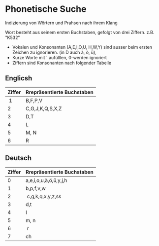 # Phonetische Suche

Indizierung von Wörtern und Prahsen nach ihrem Klang

Wort besteht aus seinem ersten Buchstaben, gefolgt von drei Ziffern. z.B. "K532"

- Vokalen und Konsonanten (A,E,I,O,U, H,W,Y) sind ausser beim ersten Zeichen zu ignorieren. (in D auch ä, ö, ü),
- Kurze Worte mit ' aufülllen, 0-werden ignoriert
- Ziffern sind Konsonanten nach folgender Tabelle 

## Englicsh

| Ziffer | Rrepräsentierte Buchstaben |
|--|--|
| 1 | B,F,P,V |
| 2 | C,G,J,K,Q,S,X,Z |
| 3 | D,T |
| 4 | L |
| 5 | M, N |
| 6 | R |

## Deutsch

| Ziffer | Rrepräsentierte Buchstaben |
|--|--|
| 0 | a,e,i,o,u,ä,ö,ü,y,j,h |
| 1 | b,p,f,v,w |
| 2 | c,g,k,q,x,y,z,ss |
| 3 | d,t|
| 4 | l |
| 5 | m, n|
|6 | r |
| 7 | ch |
